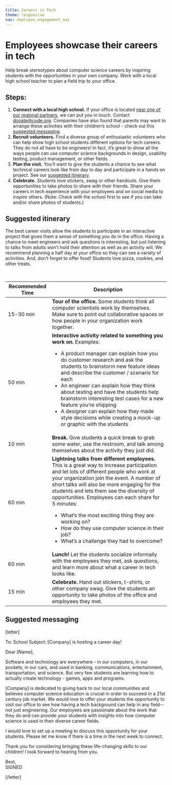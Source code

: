 ```yaml
---
title: Careers in Tech
theme: responsive
nav: employee_engagement_nav
---
```


# Employees showcase their careers in tech

Help break stereotypes about computer science careers by inspiring students with the opportunities in your own company. Work with a local high school teacher to plan a field trip to your office.

## Steps:

1. **Connect with a local high school.** If your office is located [near one of our regional partners](https://code.org/educate/regional-partner/partners), we can put you in touch. Contact donate@code.org. Companies have also found that parents may want to arrange these activities with their children’s school - check out this [suggested messaging](#messaging).
1. **Recruit volunteers.** Find a diverse group of enthusiastic volunteers who can help show high school students different options for tech careers. They do not all have to be engineers! In fact, it’s great to show all the ways people can use computer science backgrounds in design, usability testing, product management, or other fields.
1. **Plan the visit.** You’ll want to give the students a chance to see what technical careers look like from day to day and participate in a hands on project. See our [suggested itinerary](#itinerary).
1. **Celebrate.** Students love stickers, swag or other handouts. Give them opportunities to take photos to share with their friends. Share your careers in tech experience with your employees and on social media to inspire others. (Note: Check with the school first to see if you can take and/or share photos of students.)

<a name="itinerary"></a>
## Suggested itinerary

The best career visits allow the students to participate in an interactive project that gives them a sense of something you do in the office. Having a chance to meet engineers and ask questions is interesting, but just listening to talks from adults won’t hold their attention as well as an activity will. We recommend planning a half day at your office so they can see a variety of activities. And, don’t forget to offer food! Students love pizza, cookies, and other treats.

<br>

| Recommended Time | Description |
|-------- | -------- |
| 15-30 min | **Tour of the office.** Some students think all computer scientists work by themselves. Make sure to point out collaborative spaces or how people in your organization work together.  |
| 50 min | **Interactive activity related to something you work on.** Examples: <ul><li>A product manager can explain how you do customer research and ask the students to brainstorm new feature ideas and describe the customer / scenario for each</li><li>An engineer can explain how they think about testing and have the students help brainstorm interesting test cases for a new feature you’re shipping</li><li>A designer can explain how they made style decisions while creating a mock-up or graphic with the students</li></ul> |
| 10 min | **Break.** Give students a quick break to grab some water, use the restroom, and talk among themselves about the activity they just did.  |
| 60 min | **Lightning talks from different employees.** This is a great way to increase participation and let lots of different people who work at your organization join the event. A number of short talks will also be more engaging for the students and lets them see the diversity of opportunities. Employees can each share for 5 minutes: <ul><li>What’s the most exciting thing they are working on?</li><li>How do they use computer science in their job?</li><li>What’s a challenge they had to overcome?</li></ul> |
| 60 min | **Lunch!** Let the students socialize informally with the employees they met, ask questions, and learn more about what a career in tech looks like. |
| 15 min | **Celebrate.** Hand out stickers, t-shirts, or other company swag. Give the students an opportunity to take photos of the office and employees they met.  |

<a name="messaging"></a>
## Suggested messaging

[letter]

To: School
Subject: [Company] is hosting a career day!

Dear [Name],

Software and technology are everywhere - in our computers, in our pockets, in our cars, and used in banking, communications, entertainment, transportation, and science. But very few students are learning how to actually create technology - games, apps and programs.

[Company] is dedicated to giving back to our local communities and believes computer science education is crucial in order to succeed in a 21st century job market. We would love to offer your students the opportunity to visit our office to see how having a tech background can help in any field--not just engineering. Our employees are passionate about the work that they do and can provide your students with insights into how computer science is used in their diverse career fields.

I would love to set up a meeting to discuss this opportunity for your students. Please let me know if there is a time in the next week to connect.

Thank you for considering bringing these life-changing skills to our children! I look forward to hearing from you.

Best,
<br>SIGNED

[/letter]




